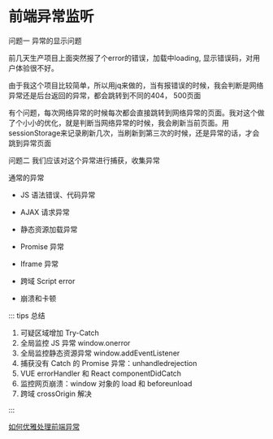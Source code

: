 # 前端异常监听

问题一 异常的显示问题

前几天生产项目上面突然报了个error的错误，加载中loading, 显示错误码，对用户体验很不好。

由于我这个项目比较简单，所以用jq来做的，当有报错误的时候，我会判断是网络异常还是后台返回的异常，都会跳转到不同的404， 500页面

有个问题，每次网络异常的时候每次都会直接跳转到网络异常的页面。我对这个做了个小小的优化，就是判断当网络异常的时候，我会刷新当前页面。用sessionStorage来记录刷新几次，当刷新到第三次的时候，还是异常的话，才会跳到异常页面

问题二 我们应该对这个异常进行捕获，收集异常

通常的异常

* JS 语法错误、代码异常

* AJAX 请求异常

* 静态资源加载异常

* Promise 异常

* Iframe 异常

* 跨域 Script error

* 崩溃和卡顿

::: tips 总结

1. 可疑区域增加 Try-Catch
2. 全局监控 JS 异常 window.onerror
3. 全局监控静态资源异常 window.addEventListener
4. 捕获没有 Catch 的 Promise 异常：unhandledrejection
5. VUE errorHandler 和 React componentDidCatch
6. 监控网页崩溃：window 对象的 load 和 beforeunload
7. 跨域 crossOrigin 解决

:::

[如何优雅处理前端异常](https://mp.weixin.qq.com/s/A6eSNyW1VS9EXFZpnAAYPQ)